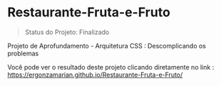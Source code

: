 # Restaurante-Fruta-e-Fruto
>Status do Projeto: Finalizado

Projeto de Aprofundamento - Arquitetura CSS : Descomplicando os problemas

Você pode ver o resultado deste projeto clicando diretamente no link : https://ergonzamarian.github.io/Restaurante-Fruta-e-Fruto/
